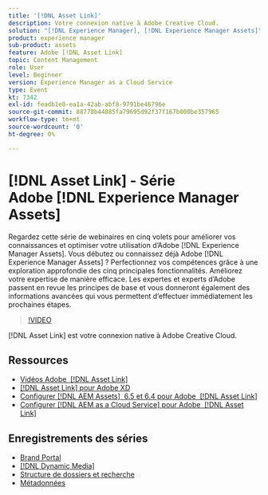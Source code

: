 ```yaml
---
title: '[!DNL Asset Link]'
description: Votre connexion native à Adobe Creative Cloud.
solution: "[!DNL Experience Manager], [!DNL Experience Manager Assets]"
product: experience manager
sub-product: assets
feature: Adobe [!DNL Asset Link]
topic: Content Management
role: User
level: Beginner
version: Experience Manager as a Cloud Service
type: Event
kt: 7342
exl-id: feadb1e0-ea1a-42ab-abf8-9791be46796e
source-git-commit: 88778b44085fa79695d92f37f167b000be357965
workflow-type: tm+mt
source-wordcount: '0'
ht-degree: 0%

---
```


# [!DNL Asset Link] - Série Adobe [!DNL Experience Manager Assets]

Regardez cette série de webinaires en cinq volets pour améliorer vos connaissances et optimiser votre utilisation dʼAdobe [!DNL Experience Manager Assets]. Vous débutez ou connaissez déjà Adobe [!DNL Experience Manager Assets] ? Perfectionnez vos compétences grâce à une exploration approfondie des cinq principales fonctionnalités. Améliorez votre expertise de manière efficace. Les expertes et experts d’Adobe passent en revue les principes de base et vous donneront également des informations avancées qui vous permettent d’effectuer immédiatement les prochaines étapes.

>[!VIDEO](https://video.tv.adobe.com/v/332127/?quality=12&learn=on&hidetitle=true)

[!DNL Asset Link] est votre connexion native à Adobe Creative Cloud.

## Ressources

* [Vidéos Adobe  [!DNL Asset Link] ](https://experienceleague.adobe.com/fr/docs/experience-manager-learn/assets/adobe-asset-link/launch-adobe-asset-link)
* [[!DNL Asset Link]  pour Adobe XD](https://helpx.adobe.com/fr/enterprise/using/adobe-asset-link-for-xd.html)
* [Configurer  [!DNL AEM Assets]  6.5 et 6.4 pour Adobe  [!DNL Asset Link]](https://helpx.adobe.com/fr/enterprise/using/configure-aem-assets-6-for-asset-link.html)
* [Configurer  [!DNL AEM as a Cloud Service]  pour Adobe  [!DNL Asset Link]](https://helpx.adobe.com/fr/enterprise/using/configure-aem-assets-for-asset-link.html)

## Enregistrements des séries

* [Brand Portal](brand-portal.md)
* [[!DNL Dynamic Media]](dynamic-media.md)
* [Structure de dossiers et recherche](folder-structure-search.md)
* [Métadonnées](metadata.md)
